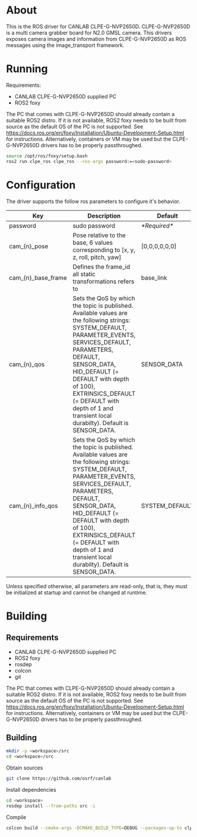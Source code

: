 # About

<!-- FIXME: Confirm product description? -->
This is the ROS driver for CANLAB CLPE-G-NVP2650D. CLPE-G-NVP2650D is a multi camera grabber board for N2.0 GMSL camera. This drivers exposes camera images and information from CLPE-G-NVP2650D as ROS messages using the image_transport framework.

# Running

Requirements:
  * CANLAB CLPE-G-NVP2650D supplied PC
  * ROS2 foxy

The PC that comes with CLPE-G-NVP2650D should already contain a suitable ROS2 distro. If it is not available, ROS2 foxy needs to be built from source as the default OS of the PC is not supported. See https://docs.ros.org/en/foxy/Installation/Ubuntu-Development-Setup.html for instructions. Alternatively, containers or VM may be used but the CLPE-G-NVP2650D drivers has to be properly passthroughed.

```bash
source /opt/ros/foxy/setup.bash
ros2 run clpe_ros clpe_ros --ros-args password:=<sudo-password>
```

# Configuration

The driver supports the follow ros parameters to configure it's behavior.

| Key | Description | Default |
|-|-|-|
| password | sudo password | *\*Required\** |
| cam_{n}_pose | Pose relative to the base, 6 values corresponding to [x, y, z, roll, pitch, yaw] | [0,0,0,0,0,0] |
| cam_{n}_base_frame | Defines the frame_id all static transformations refers to | base_link |
| cam_{n}_qos | Sets the QoS by which the topic is published. Available values are the following strings: SYSTEM_DEFAULT, PARAMETER_EVENTS, SERVICES_DEFAULT, PARAMETERS, DEFAULT, SENSOR_DATA, HID_DEFAULT (= DEFAULT with depth of 100), EXTRINSICS_DEFAULT (= DEFAULT with depth of 1 and transient local durabilty). Default is SENSOR_DATA. | SENSOR_DATA |
| cam_{n}_info_qos | Sets the QoS by which the topic is published. Available values are the following strings: SYSTEM_DEFAULT, PARAMETER_EVENTS, SERVICES_DEFAULT, PARAMETERS, DEFAULT, SENSOR_DATA, HID_DEFAULT (= DEFAULT with depth of 100), EXTRINSICS_DEFAULT (= DEFAULT with depth of 1 and transient local durabilty). Default is SENSOR_DATA. | SYSTEM_DEFAULT |

Unless specified otherwise, all parameters are read-only, that is, they must be initialized at startup and cannot be changed at runtime.

# Building

## Requirements

* CANLAB CLPE-G-NVP2650D supplied PC
* ROS2 foxy
* rosdep
* colcon
* git

The PC that comes with CLPE-G-NVP2650D should already contain a suitable ROS2 distro. If it is not available, ROS2 foxy needs to be built from source as the default OS of the PC is not supported. See https://docs.ros.org/en/foxy/Installation/Ubuntu-Development-Setup.html for instructions. Alternatively, containers or VM may be used but the CLPE-G-NVP2650D drivers has to be properly passthroughed.

## Building

```bash
mkdir -p <workspace>/src
cd <workspace>/src
```

Obtain sources

```bash
git clone https://github.com/osrf/canlab
```

Install dependencies

```bash
cd <workspace>
rosdep install --from-paths src -i
```

Compile

```bash
colcon build --cmake-args -DCMAKE_BUILD_TYPE=DEBUG --packages-up-to clpe_ros
```

